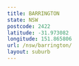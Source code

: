 ```yaml
---
title: BARRINGTON
state: NSW
postcode: 2422
latitude: -31.973082
longitude: 151.865806
url: /nsw/barrington/
layout: suburb
---
```

